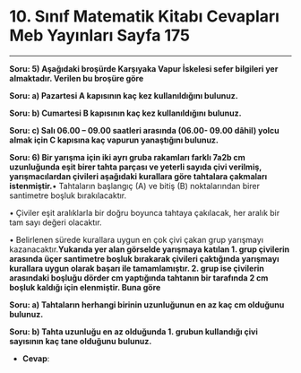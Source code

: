 # 10. Sınıf Matematik Kitabı Cevapları Meb Yayınları Sayfa 175

---

**Soru: 5) Aşağıdaki broşürde Karşıyaka Vapur İskelesi sefer bilgileri yer almaktadır. Verilen bu broşüre göre**

**Soru: a) Pazartesi A kapısının kaç kez kullanıldığını bulunuz.**

**Soru: b) Cumartesi B kapısının kaç kez kullanıldığını bulunuz.**

**Soru: c) Salı 06.00 – 09.00 saatleri arasında (06.00- 09.00 dâhil) yolcu almak için C kapısına kaç vapurun yanaştığını bulunuz.**

**Soru: 6) Bir yarışma için iki ayrı gruba rakamları farklı 7a2b cm uzunluğunda eşit birer tahta parçası ve yeterli sayıda çivi verilmiş, yarışmacılardan çivileri aşağıdaki kurallara göre tahtalara çakmaları istenmiştir.**• Tahtaların başlangıç (A) ve bitiş (B) noktalarından birer santimetre boşluk bırakılacaktır.

 • Çiviler eşit aralıklarla bir doğru boyunca tahtaya çakılacak, her aralık bir tam sayı değeri olacaktır.

 • Belirlenen sürede kurallara uygun en çok çivi çakan grup yarışmayı kazanacaktır.**Yukarıda yer alan görselde yarışmaya katılan 1. grup çivilerin arasında üçer santimetre boşluk bırakarak çivileri çaktığında yarışmayı kurallara uygun olarak başarı ile tamamlamıştır. 2. grup ise çivilerin arasındaki boşluğu dörder cm yaptığında tahtanın bir tarafında 2 cm boşluk kaldığı için elenmiştir. Buna göre**

**Soru: a) Tahtaların herhangi birinin uzunluğunun en az kaç cm olduğunu bulunuz.**

**Soru: b) Tahta uzunluğu en az olduğunda 1. grubun kullandığı çivi sayısının kaç tane olduğunu bulunuz.**

-   **Cevap**:
